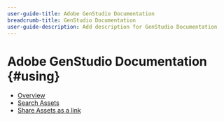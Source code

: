 ```yaml
---
user-guide-title: Adobe GenStudio Documentation
breadcrumb-title: GenStudio Documentation
user-guide-description: Add description for GenStudio Documentation
---
```


# Adobe GenStudio Documentation {#using}

+ [Overview](overview.md)
+ [Search Assets](search-assets.md)
+ [Share Assets as a link](share-assets-as-a-link)

